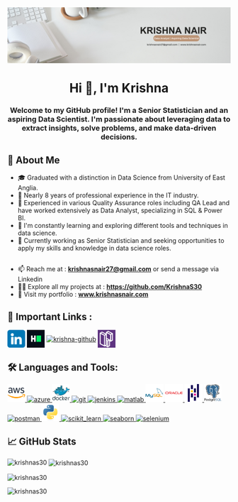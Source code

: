 <picture>
 <img align="center" src="https://github.com/KrishnaS30/images/blob/main/krish_github.png"  >
</picture>



<h1 align="center">Hi 👋, I'm Krishna</h1>
<h3 align="center">Welcome to my GitHub profile! I'm a Senior Statistician and an aspiring Data Scientist. I'm passionate about leveraging data to extract insights, solve problems, and make data-driven decisions.</h3>

## 🚀 About Me
- 🎓 Graduated with a distinction in Data Science from University of East Anglia.
- 🏢 Nearly 8 years of professional experience in the IT industry.
- 🌟 Experienced in various Quality Assurance roles including QA Lead and have worked extensively as Data Analyst, specializing in SQL & Power BI.
- 🌱 I'm constantly learning and exploring different tools and techniques in data science. 
- 💼 Currently working as Senior Statistician and seeking opportunities to apply my skills and knowledge in data science roles.

<!---

- 🔭 I’m currently working on ...
- 🌱 I’m currently learning ...
- 🤔 I’m looking for help with ...

- --> 
##  
- 📫 Reach me at : **krishnasnair27@gmail.com** or send a message via Linkedin
- 👨‍💻 Explore all my projects at : **https://github.com/KrishnaS30**
- 🔗 Visit my portfolio : **www.krishnasnair.com**

<!--- 
- 📝 Check out my Tech blogs :
- 💬 Ask me about **Data Science and related technologies**

-->
## 🔗 Important Links  :
<p align="left">
<a href="https://linkedin.com/in/krishna-s-nair/" target="blank"><img align="center" src="https://github.com/KrishnaS30/images/blob/main/linkedin.png" alt="https:krishna-linkedin" height="40" width="40" /></a>
<a href="https://www.hackerrank.com/krishnasnair27/" target="blank"><img align="center" src="https://github.com/KrishnaS30/images/blob/main/hackerrank.png" alt="krishna-hackerrank" height="40" width="40" /></a> 
<a href="https://github.com/KrishnaS30/" target="blank"><img align="center" src="https://raw.githubusercontent.com/rahuldkjain/github-profile-readme-generator/master/src/images/icons/Social/github.svg" alt="krishna-github" height="40" width="40" /></a>
<a href="https://krishnasnair.com/" target="blank"><img align="center" src="https://github.com/KrishnaS30/images/blob/main/logo.png" alt="krishna-github" height="40" width="40" /></a>

<!--
codesandbox
<a href="https://codesandbox.com/krish" target="blank"><img align="center" src="https://raw.githubusercontent.com/rahuldkjain/github-profile-readme-generator/master/src/images/icons/Social/codesandbox.svg" alt="krish" height="30" width="40" /></a>

kaggle
<a href="https://kaggle.com/krish" target="blank"><img align="center" src="https://raw.githubusercontent.com/rahuldkjain/github-profile-readme-generator/master/src/images/icons/Social/kaggle.svg" alt="krish" height="30" width="40" /></a>

Leetcode
<a href="https://www.leetcode.com/krish" target="blank"><img align="center" src="https://raw.githubusercontent.com/rahuldkjain/github-profile-readme-generator/master/src/images/icons/Social/leet-code.svg" alt="krish" height="30" width="40" /></a>
</p>
-->

## 🛠 Languages and Tools:
 
<p align="left"> <a href="https://aws.amazon.com" target="_blank" rel="noreferrer"> <img src="https://raw.githubusercontent.com/devicons/devicon/master/icons/amazonwebservices/amazonwebservices-original-wordmark.svg" alt="aws" width="40" height="40"/> </a> <a href="https://azure.microsoft.com/en-in/" target="_blank" rel="noreferrer"> <img src="https://www.vectorlogo.zone/logos/microsoft_azure/microsoft_azure-icon.svg" alt="azure" width="40" height="40"/> </a> <a href="https://www.docker.com/" target="_blank" rel="noreferrer"> <img src="https://raw.githubusercontent.com/devicons/devicon/master/icons/docker/docker-original-wordmark.svg" alt="docker" width="40" height="40"/> </a> <a href="https://git-scm.com/" target="_blank" rel="noreferrer"> <img src="https://www.vectorlogo.zone/logos/git-scm/git-scm-icon.svg" alt="git" width="40" height="40"/> </a> <a href="https://www.jenkins.io" target="_blank" rel="noreferrer"> <img src="https://www.vectorlogo.zone/logos/jenkins/jenkins-icon.svg" alt="jenkins" width="40" height="40"/> </a> <a href="https://www.mathworks.com/" target="_blank" rel="noreferrer"> <img src="https://upload.wikimedia.org/wikipedia/commons/2/21/Matlab_Logo.png" alt="matlab" width="40" height="40"/> </a> <a href="https://www.mysql.com/" target="_blank" rel="noreferrer"> <img src="https://raw.githubusercontent.com/devicons/devicon/master/icons/mysql/mysql-original-wordmark.svg" alt="mysql" width="40" height="40"/> </a> <a href="https://www.oracle.com/" target="_blank" rel="noreferrer"> <img src="https://raw.githubusercontent.com/devicons/devicon/master/icons/oracle/oracle-original.svg" alt="oracle" width="40" height="40"/> </a> <a href="https://pandas.pydata.org/" target="_blank" rel="noreferrer"> <img src="https://raw.githubusercontent.com/devicons/devicon/2ae2a900d2f041da66e950e4d48052658d850630/icons/pandas/pandas-original.svg" alt="pandas" width="40" height="40"/> </a> <a href="https://www.postgresql.org" target="_blank" rel="noreferrer"> <img src="https://raw.githubusercontent.com/devicons/devicon/master/icons/postgresql/postgresql-original-wordmark.svg" alt="postgresql" width="40" height="40"/> </a> <a href="https://postman.com" target="_blank" rel="noreferrer"> <img src="https://www.vectorlogo.zone/logos/getpostman/getpostman-icon.svg" alt="postman" width="40" height="40"/> </a> <a href="https://www.python.org" target="_blank" rel="noreferrer"> <img src="https://raw.githubusercontent.com/devicons/devicon/master/icons/python/python-original.svg" alt="python" width="40" height="40"/> </a> <a href="https://scikit-learn.org/" target="_blank" rel="noreferrer"> <img src="https://upload.wikimedia.org/wikipedia/commons/0/05/Scikit_learn_logo_small.svg" alt="scikit_learn" width="40" height="40"/> </a> <a href="https://seaborn.pydata.org/" target="_blank" rel="noreferrer"> <img src="https://seaborn.pydata.org/_images/logo-mark-lightbg.svg" alt="seaborn" width="40" height="40"/> </a> <a href="https://www.selenium.dev" target="_blank" rel="noreferrer"> <img src="https://raw.githubusercontent.com/detain/svg-logos/780f25886640cef088af994181646db2f6b1a3f8/svg/selenium-logo.svg" alt="selenium" width="40" height="40"/> </a> </p>


## 📈 GitHub Stats
<!--
[![Top Langs](https://github-readme-stats.vercel.app/api/top-langs/?username=KrishnaS30&layout=compact)](https://github.com/KrishnaS30)

[![Krishna’s github stats](https://github-readme-stats.vercel.app/api?username=KrishnaS30)](https://github.com/KrishnaS30)
-->
<p><img align="left" src="https://github-readme-stats.vercel.app/api/top-langs?username=krishnas30&show_icons=true&locale=en&layout=compact" alt="krishnas30" /></p>

<p>&nbsp;<img align="center" src="https://github-readme-stats.vercel.app/api?username=krishnas30&show_icons=true&locale=en" alt="krishnas30" /></p>

<p><img align="center" src="https://github-readme-streak-stats.herokuapp.com/?user=krishnas30&" alt="krishnas30" /></p>

<p align="left"> <img src="https://komarev.com/ghpvc/?username=krishnas30&label=Profile%20views&color=0e75b6&style=flat" alt="krishnas30" /> </p>
<!---
## 📝 Recent Blog Posts
 --> 



